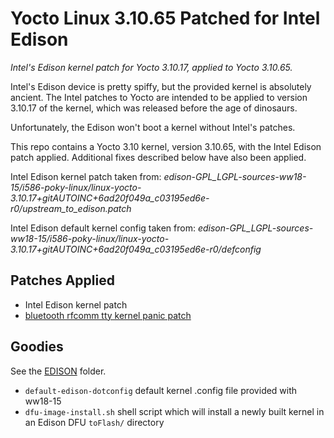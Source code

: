 # Yocto Linux 3.10.65 Patched for Intel Edison
*Intel's Edison kernel patch for Yocto 3.10.17, applied to Yocto 3.10.65.*

Intel's Edison device is pretty spiffy, but the provided kernel is absolutely ancient.
The Intel patches to Yocto are intended to be applied to version
3.10.17 of the kernel, which was released before the age of dinosaurs.

Unfortunately, the Edison won't boot a kernel without Intel's patches.

This repo contains a Yocto 3.10 kernel, version 3.10.65, with the Intel Edison
patch applied.  Additional fixes described below have also been applied.

Intel Edison kernel patch taken from: *edison-GPL_LGPL-sources-ww18-15/i586-poky-linux/linux-yocto-3.10.17+gitAUTOINC+6ad20f049a_c03195ed6e-r0/upstream_to_edison.patch*

Intel Edison default kernel config taken from: *edison-GPL_LGPL-sources-ww18-15/i586-poky-linux/linux-yocto-3.10.17+gitAUTOINC+6ad20f049a_c03195ed6e-r0/defconfig*


## Patches Applied
* Intel Edison kernel patch
* [bluetooth rfcomm tty kernel panic patch](commit/6200568c0b18ffe0655a59ef4e52af8ba218a9ae)

## Goodies
See the [EDISON](EDISON/) folder.
* `default-edison-dotconfig` default kernel .config file provided with ww18-15
* `dfu-image-install.sh` shell script which will install a newly built kernel in an Edison DFU `toFlash/` directory

